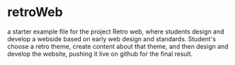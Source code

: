 # retroWeb
a starter example file for the project Retro web, where students design and develop a webside based on early web design and standards. Student's choose a retro theme, create content about that theme, and then design and develop the website, pushing it live on github for the final result.
